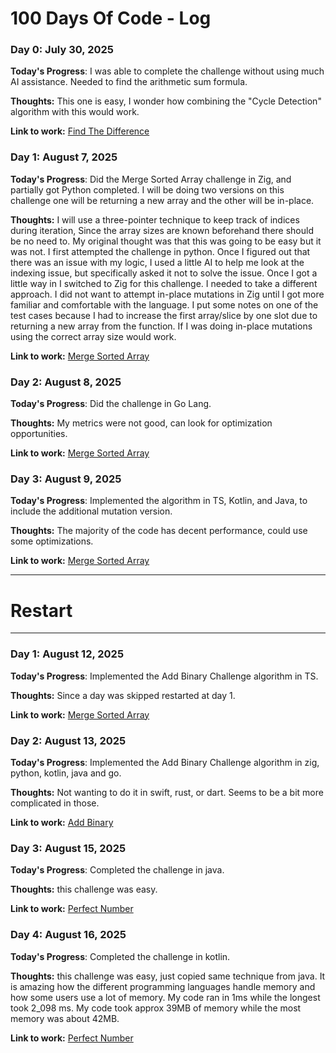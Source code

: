 # 100 Days Of Code - Log
### Day 0: July 30, 2025

**Today's Progress**:  I was able to complete the challenge without using much AI assistance. Needed to find the arithmetic sum formula.

**Thoughts:** This one is easy, I wonder how combining the "Cycle Detection" algorithm with this would work.

**Link to work:** [Find The Difference](https://github.com/wearypossum4770/dark-coding-challenges/issues/389)

### Day 1: August 7, 2025

**Today's Progress**:  Did the Merge Sorted Array challenge in Zig, and partially got Python completed. I will be doing two versions on this challenge one will be returning a new array and the other will be in-place. 

**Thoughts:** I will use a three-pointer technique to keep track of indices during iteration, Since the array sizes are known beforehand there should be no need to. My original thought was that this was going to be easy but it was not. I first attempted the challenge in python. Once I figured out that there was an issue with my logic, I used a little AI to help me look at the indexing issue, but specifically asked it not to solve the issue. Once I got a little way in I switched to Zig for this challenge. I needed to take a different approach. I did not want to attempt in-place mutations in Zig until I got more familiar and comfortable with the language. I put some notes on one of the test cases because I had to increase the first array/slice by one slot due to returning a new array from the function. If I was doing in-place mutations using the correct array size would work.

**Link to work:** [Merge Sorted Array](https://github.com/wearypossum4770/dark-coding-challenges/issues/88)


### Day 2: August 8, 2025

**Today's Progress**:   Did the challenge in Go Lang.

**Thoughts:** My metrics were not good, can look for optimization opportunities.

**Link to work:** [Merge Sorted Array](https://github.com/wearypossum4770/dark-coding-challenges/issues/88)


### Day 3: August 9, 2025

**Today's Progress**:  Implemented the algorithm in TS, Kotlin, and Java, to include the additional mutation version. 

**Thoughts:** The majority of the code has decent performance, could use some optimizations.

**Link to work:** [Merge Sorted Array](https://github.com/wearypossum4770/dark-coding-challenges/issues/88)

---
# Restart
---

### Day 1: August 12, 2025

**Today's Progress**:  Implemented the Add Binary Challenge algorithm in TS. 

**Thoughts:** Since a day was skipped restarted at day 1.

**Link to work:** [Merge Sorted Array](https://github.com/wearypossum4770/dark-coding-challenges/issues/67)


### Day 2: August 13, 2025

**Today's Progress**:  Implemented the Add Binary Challenge algorithm in zig, python, kotlin, java and go. 

**Thoughts:** Not wanting to do it in swift, rust, or dart. Seems to be a bit more complicated in those.

**Link to work:** [Add Binary](https://github.com/wearypossum4770/dark-coding-challenges/issues/67)


### Day 3: August 15, 2025

**Today's Progress**: Completed the challenge in java. 

**Thoughts:** this challenge was easy.

**Link to work:** [Perfect Number](https://github.com/wearypossum4770/dark-coding-challenges/issues/507)

### Day 4: August 16, 2025

**Today's Progress**: Completed the challenge in kotlin. 

**Thoughts:** this challenge was easy, just copied same technique from java. It is amazing how the different programming languages handle memory and how some users use a lot of memory. My code ran in 1ms while the longest took 2_098 ms. My code took approx 39MB of memory while the most memory was about 42MB.

**Link to work:** [Perfect Number](https://github.com/wearypossum4770/dark-coding-challenges/issues/507)